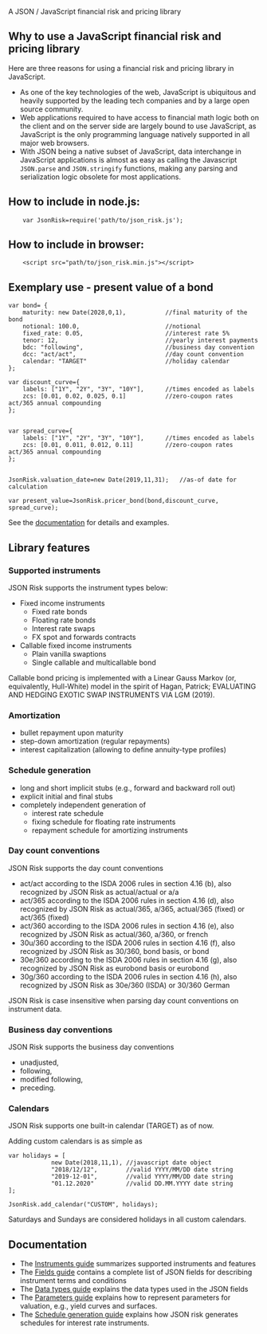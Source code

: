A JSON / JavaScript financial risk and pricing library

## Why to use a JavaScript financial risk and pricing library
Here are three reasons for using a financial risk and pricing library in JavaScript.

 - As one of the key technologies of the web, JavaScript is ubiquitous and heavily supported by the leading tech companies and by a large open source community.
 - Web applications required to have access to financial math logic both on the client and on the server side are largely bound to use JavaScript, as JavaScript is the only programming language natively supported in all major web browsers.
 - With JSON being a native subset of JavaScript, data interchange in JavaScript applications is almost as easy as calling the Javascript `JSON.parse` and `JSON.stringify` functions, making any parsing and serialization logic obsolete for most applications.

## How to include in node.js:

        var JsonRisk=require('path/to/json_risk.js');


## How to include in browser:
 
        <script src="path/to/json_risk.min.js"></script>


## Exemplary use - present value of a bond

	var bond= {
		maturity: new Date(2028,0,1),           //final maturity of the bond
		notional: 100.0,                        //notional
		fixed_rate: 0.05,                       //interest rate 5%
		tenor: 12,                              //yearly interest payments
		bdc: "following",                       //business day convention
		dcc: "act/act",                         //day count convention
		calendar: "TARGET"                      //holiday calendar
	};

	var discount_curve={
		labels: ["1Y", "2Y", "3Y", "10Y"],      //times encoded as labels
		zcs: [0.01, 0.02, 0.025, 0.1]           //zero-coupon rates act/365 annual compounding
	};
		

	var spread_curve={
		labels: ["1Y", "2Y", "3Y", "10Y"],      //times encoded as labels
		zcs: [0.01, 0.011, 0.012, 0.11]         //zero-coupon rates act/365 annual compounding
	};

        
	JsonRisk.valuation_date=new Date(2019,11,31);   //as-of date for calculation

	var present_value=JsonRisk.pricer_bond(bond,discount_curve, spread_curve);

See the [documentation](https://www.jsonrisk.de/01_Documentation.html) for details and examples.

## Library features

### Supported instruments

JSON Risk supports the instrument types below:
 
- Fixed income instruments
  - Fixed rate bonds
  - Floating rate bonds
  - Interest rate swaps
  - FX spot and forwards contracts
- Callable fixed income instruments
  - Plain vanilla swaptions
  - Single callable and multicallable bond

Callable bond pricing is implemented with a Linear Gauss Markov (or, equivalently, Hull-White) model in the spirit of Hagan, Patrick; EVALUATING AND HEDGING EXOTIC SWAP INSTRUMENTS VIA LGM (2019).

### Amortization

- bullet repayment upon maturity
- step-down amortization (regular repayments)
- interest capitalization (allowing to define annuity-type profiles)

### Schedule generation

- long and short implicit stubs (e.g., forward and backward roll out)
- explicit initial and final stubs
- completely independent generation of
  - interest rate schedule
  - fixing schedule for floating rate instruments
  - repayment schedule for amortizing instruments

### Day count conventions

JSON Risk supports the day count conventions

 - act/act according to the ISDA 2006 rules in section 4.16 (b), also recognized by JSON Risk as actual/actual or a/a
 - act/365 according to the ISDA 2006 rules in section 4.16 (d), also recognized by JSON Risk as actual/365, a/365, actual/365 (fixed) or act/365 (fixed)
 - act/360 according to the ISDA 2006 rules in section 4.16 (e), also recognized by JSON Risk as actual/360, a/360, or french
 - 30u/360 according to the ISDA 2006 rules in section 4.16 (f), also recognized by JSON Risk as 30/360, bond basis, or bond
 - 30e/360 according to the ISDA 2006 rules in section 4.16 (g), also recognized by JSON Risk as eurobond basis or eurobond
 - 30g/360 according to the ISDA 2006 rules in section 4.16 (h), also recognized by JSON Risk as 30e/360 (ISDA) or 30/360 German

JSON Risk is case insensitive when parsing day count conventions on instrument data.

### Business day conventions

JSON Risk supports the business day conventions

- unadjusted,
- following,
- modified following,
- preceding.

### Calendars

JSON Risk supports one built-in calendar (TARGET) as of now.

Adding custom calendars is as simple as


	var holidays = [
		        new Date(2018,11,1), //javascript date object
		        "2018/12/12",        //valid YYYY/MM/DD date string
		        "2019-12-01",        //valid YYYY/MM/DD date string
		        "01.12.2020"         //valid DD.MM.YYYY date string
	];

	JsonRisk.add_calendar("CUSTOM", holidays);


Saturdays and Sundays are considered holidays in all custom calendars.

## Documentation

 - The [Instruments guide](https://www.jsonrisk.de/01_Documentation/01_Instruments.html) summarizes supported instruments and features
 - The [Fields guide](https://www.jsonrisk.de/01_Documentation/02_Fields.html) contains a complete list of JSON fields for describing instrument terms and conditions
 - The [Data types guide](https://www.jsonrisk.de/01_Documentation/03_Data_types.html) explains the data types used in the JSON fields
 - The [Parameters guide](https://www.jsonrisk.de/01_Documentation/02_Parameters.html) explains how to represent parameters for valuation, e.g., yield curves and surfaces.
 - The [Schedule generation guide](https://www.jsonrisk.de/01_Documentation/05_Schedule_generation.html) explains how JSON risk generates schedules for interest rate instruments.
